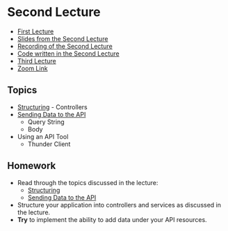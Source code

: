 # Second Lecture

- [First Lecture](../Lesson-01/README.md)
- [Slides from the Second Lecture](Slides.md)
- [Recording of the Second Lecture]()
- [Code written in the Second Lecture]()
- [Third Lecture](../Lesson-03/README.md)
- [Zoom Link]()

## Topics

- [Structuring](https://github.com/FE-BE-Microdegrees/Subjects/tree/main/Back-End-Frameworks/Topics/Structuring/README.md) - Controllers
- [Sending Data to the API](https://github.com/FE-BE-Microdegrees/Subjects/tree/main/Back-End-Frameworks/Topics/Sending-Data-To-Express/README.md)
  - Query String
  - Body
- Using an API Tool
  - Thunder Client


## Homework

- Read through the topics discussed in the lecture:
  - [Structuring](https://github.com/FE-BE-Microdegrees/Subjects/tree/main/Back-End-Frameworks/Topics/Structuring/README.md)
  - [Sending Data to the API](https://github.com/FE-BE-Microdegrees/Subjects/tree/main/Back-End-Frameworks/Topics/Sending-Data-To-Express/README.md)
- Structure your application into controllers and services as discussed in the lecture.
- **Try** to implement the ability to add data under your API resources.


